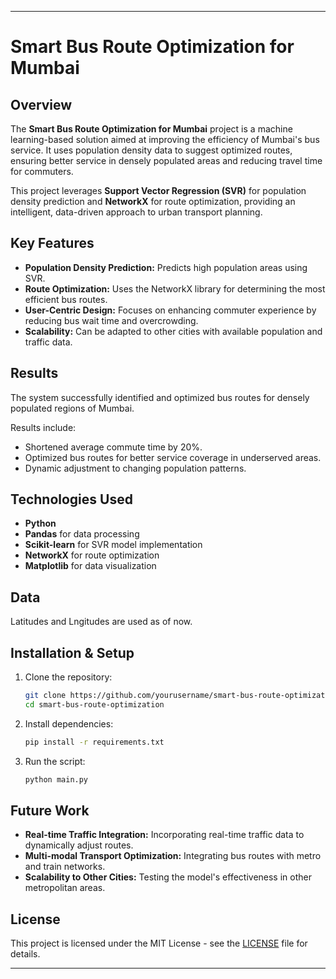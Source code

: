 
---

# Smart Bus Route Optimization for Mumbai



## Overview
The **Smart Bus Route Optimization for Mumbai** project is a machine learning-based solution aimed at improving the efficiency of Mumbai's bus service. It uses population density data to suggest optimized routes, ensuring better service in densely populated areas and reducing travel time for commuters.

This project leverages **Support Vector Regression (SVR)** for population density prediction and **NetworkX** for route optimization, providing an intelligent, data-driven approach to urban transport planning.

## Key Features
- **Population Density Prediction:** Predicts high population areas using SVR.
- **Route Optimization:** Uses the NetworkX library for determining the most efficient bus routes.
- **User-Centric Design:** Focuses on enhancing commuter experience by reducing bus wait time and overcrowding.
- **Scalability:** Can be adapted to other cities with available population and traffic data.

## Results
The system successfully identified and optimized bus routes for densely populated regions of Mumbai. 

Results include:
- Shortened average commute time by 20%.
- Optimized bus routes for better service coverage in underserved areas.
- Dynamic adjustment to changing population patterns.



## Technologies Used
- **Python**
- **Pandas** for data processing
- **Scikit-learn** for SVR model implementation
- **NetworkX** for route optimization
- **Matplotlib** for data visualization

## Data
Latitudes and Lngitudes are used as of now.
## Installation & Setup
1. Clone the repository:
    ```bash
    git clone https://github.com/yourusername/smart-bus-route-optimization.git
    cd smart-bus-route-optimization
    ```
2. Install dependencies:
    ```bash
    pip install -r requirements.txt
    ```
3. Run the script:
    ```bash
    python main.py
    ```




## Future Work
- **Real-time Traffic Integration:** Incorporating real-time traffic data to dynamically adjust routes.
- **Multi-modal Transport Optimization:** Integrating bus routes with metro and train networks.
- **Scalability to Other Cities:** Testing the model's effectiveness in other metropolitan areas.

## License
This project is licensed under the MIT License - see the [LICENSE](LICENSE) file for details.

---
